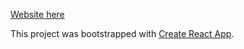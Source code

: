 [Website here](https://kevicha5928.github.io/Sorting-Visualizer/)

This project was bootstrapped with [Create React App](https://github.com/facebook/create-react-app).
